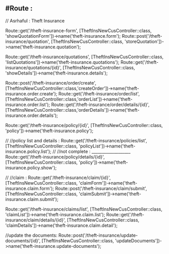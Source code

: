 #Route : 
----------
// Asrhaful : Theft Insurance

Route::get('/theft-insurance-form', [TheftInsNewCusController::class, 'showQuotationForm'])->name('theft-insurance.form');
Route::post('/theft-insurance/quotation', [TheftInsNewCusController::class, 'storeQuotation'])->name('theft-insurance.quotation');

Route::get('/theft-insurance/quotations', [TheftInsNewCusController::class, 'listQuotations'])->name('theft-insurance.quotations');
Route::get('/theft-insurance/quotations/{id}', [TheftInsNewCusController::class, 'showDetails'])->name('theft-insurance.details');


Route::post('/theft-insurance/order/create',[TheftInsNewCusController::class,'createOrder'])->name('theft-insurance.order.create');
Route::get('/theft-insurance/order/list',[TheftInsNewCusController::class,'orderList'])->name('theft-insurance.order.list');
Route::get('/theft-insurance/order/details/{id}',[TheftInsNewCusController::class,'orderDetails'])->name('theft-insurance.order.details');


Route::get('/theft-insurance/policy/{id}', [TheftInsNewCusController::class, 'policy'])->name('theft-insurance.policy');

// //policy list and details :
Route::get('/theft-insurance/policies/list', [TheftInsNewCusController::class, 'policyList'])->name('theft-insurance.policy.list');
// //not complete : ___________________
Route::get('/theft-insurance/policy/details/{id}', [TheftInsNewCusController::class, 'policy'])->name('theft-insurance.policy.show');

// //claim :
Route::get('/theft-insurance/claim/{id}', [TheftInsNewCusController::class, 'claimForm'])->name('theft-insurance.claim.form');
Route::post('/theft-insurance/claim/submit', [TheftInsNewCusController::class, 'claimSubmit'])->name('theft-insurance.claim.submit');



Route::get('/theft-insurance/claims/list', [TheftInsNewCusController::class, 'claimList'])->name('theft-insurance.claim.list');
Route::get('/theft-insurance/claim/details/{id}', [TheftInsNewCusController::class, 'claimDetails'])->name('theft-insurance.claim.detail');

//update the documents:
Route::post('/theft-insurance/update-documents/{id}', [TheftInsNewCusController::class, 'updateDocuments'])->name('theft-insurance.update-documents');
